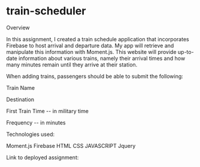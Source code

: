 # train-scheduler

Overview

In this assignment, I created a train schedule application that incorporates Firebase to host arrival and departure data. My app will retrieve and manipulate this information with Moment.js. This website will provide up-to-date information about various trains, namely their arrival times and how many minutes remain until they arrive at their station.



When adding trains, passengers should be able to submit the following:


Train Name


Destination


First Train Time -- in military time


Frequency -- in minutes



Technologies used:

Moment.js
Firebase
HTML
CSS
JAVASCRIPT
Jquery

Link to deployed assignment:
